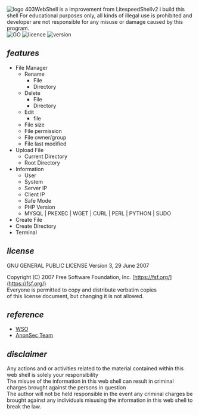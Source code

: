 ![logo](https://raw.githubusercontent.com/yon3zu/403WebShell/main/xbrutego.png)
403WebShell is a improvement from LitespeedShellv2 i build this shell For educational purposes only, all kinds of illegal use is prohibited and developer are not responsible for any misuse or damage caused by this program.<br/>
![GO](https://img.shields.io/badge/GO-20.5-bf616a?style=flat-square)
![licence](https://img.shields.io/badge/LICENE-GPL3.0-ebcb8b?style=flat-square)
![version](https://img.shields.io/badge/VERSION-1.2.1-a3be8c?style=flat-square)

## _features_

- File Manager
  - Rename
    - File
    - Directory
  - Delete
    - File
    - Directory
  - Edit
    - file
  - File size
  - File permission
  - File owner/group
  - File last modified
- Upload File
  - Current Directory
  - Root Directory
- Information
  - User
  - System
  - Server IP
  - Client IP
  - Safe Mode
  - PHP Version
  - MYSQL | PKEXEC | WGET | CURL | PERL | PYTHON | SUDO
- Create File
- Create Directory
- Terminal

## _license_

GNU GENERAL PUBLIC LICENSE
Version 3, 29 June 2007

 Copyright (C) 2007 Free Software Foundation, Inc. [https://fsf.org/](https://fsf.org/)<br>
 Everyone is permitted to copy and distribute verbatim copies<br>
 of this license document, but changing it is not allowed.


## _reference_

- [WSO](https://github.com/mIcHyAmRaNe/wso-webshell)
- [AnonSec Team](https://anonsec-team.org)

## _disclaimer_

Any actions and or activities related to the material contained within this web shell is solely your responsibility<br/>
The misuse of the information in this web shell can result in criminal charges brought against the persons in question<br/>
The author will not be held responsible in the event any criminal charges be brought against any individuals misusing the information in this web shell to break the law.
